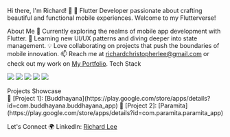 Hi there, I'm Richard! 👋
🚀 Flutter Developer passionate about crafting beautiful and functional mobile experiences. Welcome to my Flutterverse!

About Me
🔭 Currently exploring the realms of mobile app development with Flutter.
🌱 Learning new UI/UX patterns and diving deeper into state management.
💡 Love collaborating on projects that push the boundaries of mobile innovation.
📫 Reach me at richardchristopherlee@gmail.com or check out my work on [My Portfolio](https://richardmclee.my.id/).
Tech Stack
<p align="left">
  <img src="https://img.shields.io/badge/Code-Dart-blue" />
  <img src="https://img.shields.io/badge/Tools-Flutter-blueviolet" />
  <img src="https://img.shields.io/badge/Tools-Firebase-yellow" />
  <img src="https://img.shields.io/badge/Tools-AndroidStudio-green" />
  <img src="https://img.shields.io/badge/Tools-Xcode-blue" />
</p>
Projects Showcase <br>
🚀 [Project 1]: [Buddhayana](https://play.google.com/store/apps/details?id=com.buddhayana.buddhayana_app)
🌟 [Project 2]: [Paramita](https://play.google.com/store/apps/details?id=com.paramita.paramita_app)

Let's Connect 🌍
LinkedIn: [Richard Lee](https://www.linkedin.com/in/richard-christopher-lee/)
